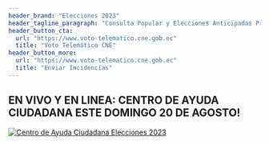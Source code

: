 ```yaml
---
header_brand: "Elecciones 2023"
header_tagline_paragraph: "Consulta Popular y Elecciones Anticipadas Presidenciales y Legislativas 2023 "
header_button_cta:
  url: "https://www.voto-telematico.cne.gob.ec"
  title: "Voto Telemático CNE"
header_button_more:
  url: "https://www.voto-telematico.cne.gob.ec"
  title: "Enviar Incidencias"
---
```

## EN VIVO Y EN LINEA: CENTRO DE AYUDA CIUDADANA ESTE DOMINGO 20 DE AGOSTO!
[![Centro de Ayuda Ciudadana Elecciones 2023](images/Centro%20de%20Ayuda%20Ciudadana.jpg)](https://nofec.no/)

